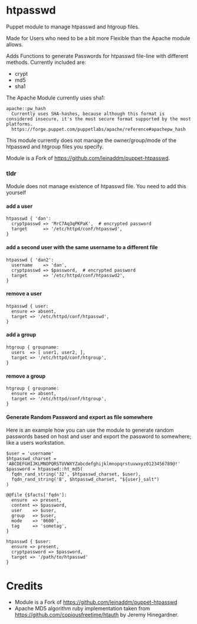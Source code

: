 # htpasswd
Puppet module to manage htpasswd and htgroup files.

Made for Users who need to be a bit more Flexible than the Apache module allows.

Adds Functions to generate Passwords for htpasswd file-line with different methods.
Currently included are:

- crypt
- md5
- sha1

The Apache Module currently uses sha1:

    apache::pw_hash
      Currently uses SHA-hashes, because although this format is considered insecure, it's the most secure format supported by the most platforms.
      https://forge.puppet.com/puppetlabs/apache/reference#apachepw_hash


This module currently does not manage the owner/group/mode of the htpasswd and
htgroup files you specify.

Module is a Fork of https://github.com/leinaddm/puppet-htpasswd.

### tldr
Module does not manage existence of htpasswd file. You need to add this yourself

#### add a user
    htpasswd { 'dan':
      cryptpasswd => 'MrC7Aq3qPKPaK',  # encrypted password
      target      => '/etc/httpd/conf/htpasswd',
    }

#### add a second user with the same username to a different file
    htpasswd { 'dan2':
      username    => 'dan',
      cryptpasswd => $password,  # encrypted password
      target      => '/etc/httpd/conf/htpasswd2',
    }

#### remove a user

    htpasswd { user:
      ensure => absent,
      target => '/etc/httpd/conf/htpasswd',
    }

#### add a group

    htgroup { groupname:
      users  => [ user1, user2, ],
      target => '/etc/httpd/conf/htgroup',
    }

#### remove a group

    htgroup { groupname:
      ensure => absent,
      target => '/etc/httpd/conf/htgroup',
    }

#### Generate Random Password and export as file somewhere
Here is an example how you can use the module to generate random passwords based on host and user and export the password to somewhere; like a users workstation.

    $user = 'username'
    $htpasswd_charset = 'ABCDEFGHIJKLMNOPQRSTUVWXYZabcdefghijklmnopqrstuvwxyz0123456789@!'
    $password = htpasswd::ht_md5(
      fqdn_rand_string('32', $htpasswd_charset, $user),
      fqdn_rand_string('8', $htpasswd_charset, "${user}_salt")
    )

    @@file {$facts['fqdn']:
      ensure  => present,
      content => $password,
      user    => $user,
      group   => $user,
      mode    => '0600',
      tag     => 'sometag',
    }

    htpasswd { $user:
      ensure => present,
      cryptpassword => $password,
      target => '/path/to/htpasswd'
    }

# Credits
- Module is a Fork of https://github.com/leinaddm/puppet-htpasswd 
- Apache MD5 algorithm ruby implementation taken from https://github.com/copiousfreetime/htauth by Jeremy Hinegardner.
